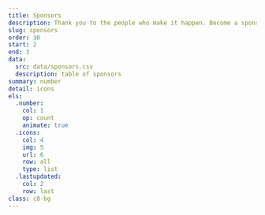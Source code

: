 ```yaml
---
title: Sponsors
description: Thank you to the people who make it happen. Become a sponsor.
slug: sponsors
order: 30
start: 2
end: 3
data:
  src: data/sponsors.csv
  description: table of sponsors
summary: number
detail: icons
els:
  .number:
    col: 1
    op: count
    animate: true
  .icons:
    col: 4
    img: 5
    url: 6
    row: all
    type: list
  .lastupdated:
    col: 2
    row: last
class: c8-bg
---
```

